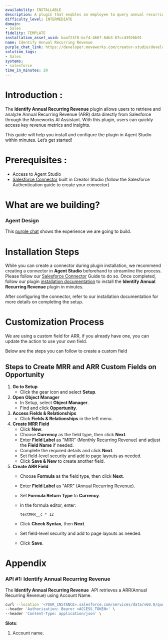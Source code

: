 ```yaml
---
availability: INSTALLABLE
description: A plugin that enables an employee to query annual recurring revenue.
difficulty_level: INTERMEDIATE
domain:
- Sales
fidelity: TEMPLATE
installation_asset_uuid: baaf23f8-bcf4-466f-8db3-87ccd3926b91
name: Identify Annual Recurring Revenue
purple_chat_link: https://developer.moveworks.com/creator-studio/developer-tools/purple-chat?conversation=%7B%22startTimestamp%22%3A%2211%3A43%2BAM%22%2C%22messages%22%3A%5B%7B%22role%22%3A%22user%22%2C%22parts%22%3A%5B%7B%22richText%22%3A%22What+is+the+ARR+for+IntelliTech%3F+They%27re+at+risk+of+churn.%22%7D%5D%7D%2C%7B%22role%22%3A%22assistant%22%2C%22parts%22%3A%5B%7B%22reasoningSteps%22%3A%5B%7B%22status%22%3A%22success%22%2C%22richText%22%3A%22%3Cp%3ELooking+up+ARR+for+a+specific+customer+from+Salesforce%3C%2Fp%3E%22%7D%5D%7D%5D%7D%2C%7B%22role%22%3A%22assistant%22%2C%22parts%22%3A%5B%7B%22richText%22%3A%22%3Cp%3EHere+are+the+ARR+details+for+IntelliTech.%3Cbr%3E%5Cn%3C%2Fp%3E%22%7D%2C%7B%22richText%22%3A%22%3Cp%3E%3Cstrong%3ECustomer%3A%3C%2Fstrong%3E+IntelliTech%3Cbr%3E%5Cn%3Cstrong%3EARR%3A%3C%2Fstrong%3E+%241.2M%3Cbr%3E%5Cn%3Cstrong%3EAccount+Manager%3A%3C%2Fstrong%3E+Alex+Reed%3Cbr%3E%5Cn%3C%2Fp%3E%22%7D%2C%7B%22citations%22%3A%5B%7B%22connectorName%22%3A%22salesforce%22%2C%22citationTitle%22%3A%22IntelliTech%22%7D%5D%7D%5D%7D%5D%7D
solution_tags:
- Sales
systems:
- salesforce
time_in_minutes: 20
---
```


# **Introduction :**

The **Identify Annual Recurring Revenue**  plugin allows users to retrieve and analyze Annual Recurring Revenue (ARR) data directly from Salesforce through the Moveworks AI Assistant. With this plugin, users can quickly access key revenue metrics and insights.

This guide will help you install and configure the plugin in Agent Studio within minutes. Let’s get started!

# **Prerequisites :**

- Access to Agent Studio
- [Salesforce Connector](https://developer.moveworks.com/marketplace/package/?id=salesforce&hist=home) built in Creator Studio (follow the Salesforce Authentication guide to create your connector)

# **What are we building?**

### **Agent Design**

This [purple chat](https://developer.moveworks.com/creator-studio/developer-tools/purple-chat?conversation=%7B%22startTimestamp%22%3A%2211%3A43%2BAM%22%2C%22messages%22%3A%5B%7B%22role%22%3A%22user%22%2C%22parts%22%3A%5B%7B%22richText%22%3A%22What+is+the+ARR+for+IntelliTech%3F+They%27re+at+risk+of+churn.%22%7D%5D%7D%2C%7B%22role%22%3A%22assistant%22%2C%22parts%22%3A%5B%7B%22reasoningSteps%22%3A%5B%7B%22status%22%3A%22success%22%2C%22richText%22%3A%22%3Cp%3ELooking+up+ARR+for+a+specific+customer+from+Salesforce%3C%2Fp%3E%22%7D%5D%7D%5D%7D%2C%7B%22role%22%3A%22assistant%22%2C%22parts%22%3A%5B%7B%22richText%22%3A%22%3Cp%3EHere+are+the+ARR+details+for+IntelliTech.%3Cbr%3E%5Cn%3C%2Fp%3E%22%7D%2C%7B%22richText%22%3A%22%3Cp%3E%3Cstrong%3ECustomer%3A%3C%2Fstrong%3E+IntelliTech%3Cbr%3E%5Cn%3Cstrong%3EARR%3A%3C%2Fstrong%3E+%241.2M%3Cbr%3E%5Cn%3Cstrong%3EAccount+Manager%3A%3C%2Fstrong%3E+Alex+Reed%3Cbr%3E%5Cn%3C%2Fp%3E%22%7D%2C%7B%22citations%22%3A%5B%7B%22connectorName%22%3A%22salesforce%22%2C%22citationTitle%22%3A%22IntelliTech%22%7D%5D%7D%5D%7D%5D%7D) shows the experience we are going to build.

# **Installation Steps**

While you can create a connector during plugin installation, we recommend creating a connector in **Agent Studio** beforehand to streamline the process. Please follow our  [Salesforce Connector](https://developer.moveworks.com/marketplace/package/?id=salesforce&hist=home) Guide to do so. Once completed, follow our plugin [installation documentation](https://help.moveworks.com/docs/ai-agent-marketplace-installation) to install the **Identify Annual Recurring Revenue** plugin in minutes.

After configuring the connector, refer to our installation documentation for more details on completing the setup.

# **Customization Process**

We are using a custom field for ARR, if you already have one, you can update the action to use your own field. 

Below are the steps you can follow to create a custom field 

## **Steps to Create MRR and ARR Custom Fields on Opportunity**

1. **Go to Setup**
    - Click the gear icon and select **Setup**.
2. **Open Object Manager**
    - In Setup, select **Object Manager**.
    - Find and click **Opportunity**.
3. **Access Fields & Relationships**
    - Click **Fields & Relationships** in the left menu.
4. **Create MRR Field**
    - Click **New**.
    - Choose **Currency** as the field type, then click **Next**.
    - Enter **Field Label** as "MRR" (Monthly Recurring Revenue) and adjust the **Field Name** if needed.
    - Complete the required details and click **Next**.
    - Set field-level security and add to page layouts as needed.
    - Click **Save & New** to create another field.
5. **Create ARR Field**
    - Choose **Formula** as the field type, then click **Next**.
    - Enter **Field Label** as "ARR" (Annual Recurring Revenue).
    - Set **Formula Return Type** to **Currency**.
    - In the formula editor, enter:
        
        `textMRR__c * 12`
        
    - Click **Check Syntax**, then **Next**.
    - Set field-level security and add to page layouts as needed.
    - Click **Save**.

# **Appendix**

### **API #1: Identify Annual Recurring Revenue**

The **Identify Annual Recurring Revenue**   API retrieves a ARR(Annual Recurring Revenue) using Account Name.

```bash
curl --location '<YOUR_INSTANCE>.salesforce.com/services/data/v60.0/query?q=SELECT+SUM(ARR__c)+totalARR+FROM+Opportunity+WHERE+Account.Name+like+<Account_Name>' \
--header 'Authorization: Bearer <ACCESS_TOKEN>' \
--header 'Content-Type: application/json' \

```

**Slots**:

1. Account name.